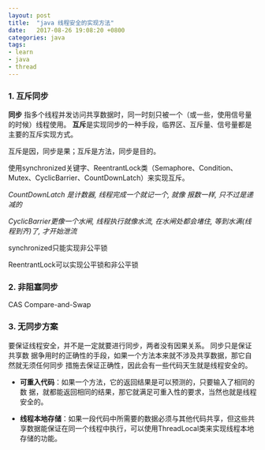```yaml
---
layout: post
title:  "java 线程安全的实现方法"
date:   2017-08-26 19:08:20 +0800
categories: java
tags:
- learn
- java
- thread
---
```


### 1. 互斥同步

**同步** 指多个线程并发访问共享数据时，同一时刻只被一个（或一些，使用信号量的时候）线程使用。
**互斥**是实现同步的一种手段，临界区、互斥量、信号量都是主要的互斥实现方式。

互斥是因，同步是果；互斥是方法，同步是目的。

使用synchronized关键字、ReentrantLock类（Semaphore、Condition、Mutex、CyclicBarrier、CountDownLatch）来实现互斥。


*CountDownLatch 是计数器, 线程完成一个就记一个, 就像 报数一样, 只不过是递减的*

*CyclicBarrier更像一个水闸, 线程执行就像水流, 在水闸处都会堵住, 等到水满(线程到齐)了, 才开始泄流*

synchronized只能实现非公平锁

ReentrantLock可以实现公平锁和非公平锁

### 2. 非阻塞同步

CAS Compare-and-Swap

### 3. 无同步方案

要保证线程安全，并不是一定就要进行同步，两者没有因果关系。 同步只是保证共享数
据争用时的正确性的手段，如果一个方法本来就不涉及共享数据，那它自然就无须任何同步
措施去保证正确性，因此会有一些代码天生就是线程安全的。

- **可重入代码**：如果一个方法，它的返回结果是可以预测的，只要输入了相同的数
据，就都能返回相同的结果，那它就满足可重入性的要求，当然也就是线程安全的。

- **线程本地存储**：如果一段代码中所需要的数据必须与其他代码共享，但这些共享数据能保证在同一个线程中执行，可以使用ThreadLocal类来实现线程本地存储的功能。